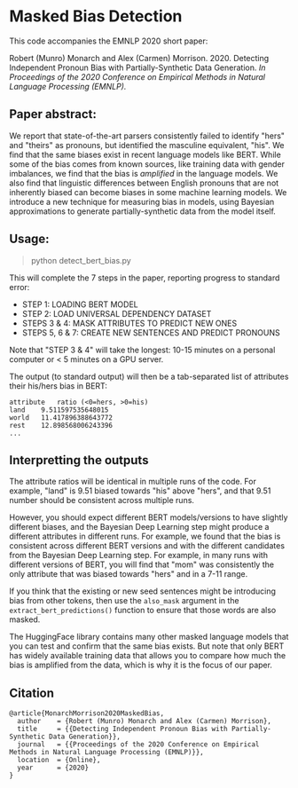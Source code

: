 # Masked Bias Detection

This code accompanies the EMNLP 2020 short paper: 

Robert (Munro) Monarch and Alex (Carmen) Morrison. 2020. Detecting Independent Pronoun Bias with Partially-Synthetic Data Generation. _In Proceedings of the 2020 Conference on Empirical Methods in Natural Language Processing (EMNLP)._

## Paper abstract:

We report that state-of-the-art parsers consistently failed to identify "hers" and "theirs" as pronouns, but identified the masculine equivalent, "his". We find that the same biases exist in recent language models like BERT. While some of the bias comes from known sources, like training data with gender imbalances, we find that the bias is _amplified_ in the language models. We also find that linguistic differences between English pronouns that are not inherently biased can become biases in some machine learning models. We introduce a new technique for measuring bias in models, using Bayesian approximations to generate partially-synthetic data from the model itself.


## Usage:

> python detect_bert_bias.py 

This will complete the 7 steps in the paper, reporting progress to standard error:

- STEP 1: LOADING BERT MODEL
- STEP 2: LOAD UNIVERSAL DEPENDENCY DATASET
- STEPS 3 & 4: MASK ATTRIBUTES TO PREDICT NEW ONES
- STEPS 5, 6 & 7: CREATE NEW SENTENCES AND PREDICT PRONOUNS

Note that "STEP 3 & 4" will take the longest: 10-15 minutes on a personal computer or < 5 minutes on a GPU server.

The output (to standard output) will then be a tab-separated list of attributes their his/hers bias in BERT:

```
attribute	ratio (<0=hers, >0=his)
land	9.511597535648015
world	11.417896388643772
rest	12.898568006243396
...
```

## Interpretting the outputs 

The attribute ratios will be identical in multiple runs of the code. For example, "land" is 9.51 biased towards "his" above "hers", and that 9.51 number should be consistent across multiple runs. 

However, you should expect different BERT models/versions to have slightly different biases, and the Bayesian Deep Learning step might produce a different attributes in different runs. For example, we found that the bias is consistent across different BERT versions and with the different candidates from the Bayesian Deep Learning step. For example, in many runs with different versions of BERT, you will find that "mom" was consistently the only attribute that was biased towards "hers" and in a 7-11 range.

If you think that the existing or new seed sentences might be introducing bias from other tokens, then use the `also_mask` argument in the `extract_bert_predictions()` function to ensure that those words are also masked.

The HuggingFace library contains many other masked language models that you can test and confirm that the same bias exists. But note that only BERT has widely available training data that allows you to compare how much the bias is amplified from the data, which is why it is the focus of our paper.


## Citation
```
@article{MonarchMorrison2020MaskedBias,
  author    = {Robert (Munro) Monarch and Alex (Carmen) Morrison},
  title     = {{Detecting Independent Pronoun Bias with Partially-Synthetic Data Generation}},
  journal   = {{Proceedings of the 2020 Conference on Empirical Methods in Natural Language Processing (EMNLP)}},
  location  = {Online},
  year      = {2020}
}
```




